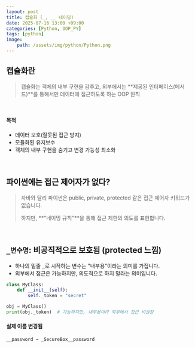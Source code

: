 ```yaml
---
layout: post
title: 캡슐화 (_, __ 네이밍)
date: 2025-07-16 13:00 +09:00
categories: [Python, OOP_PY]
tags: [python]
image:
    path: /assets/img/python/Python.png
---
```


## 캡슐화란

> 캡슐화는 객체의 내부 구현을 감추고, 외부에서는 **제공된 인터페이스(메서드)**를 통해서만 데이터에 접근하도록 하는 OOP 원칙

<br>

#### 목적

- 데이터 보호(잘못된 접근 방지)
- 모듈화된 유지보수
- 객체의 내부 구현을 숨기고 변경 가능성 최소화

<br>

## 파이썬에는 접근 제어자가 없다?

> 자바와 달리 파이썬은 public, private, protected 같은 접근 제어자 키워드가 없습니다. 
> 
> 하지만, **"네이밍 규칙"**을 통해 접근 제한의 의도를 표현합니다.

<br>

## `_변수명`: 비공직적으로 보호됨 (protected 느낌)

- 하나의 밑줄 `_`로 시작하는 변수는 "내부용"이라는 의미를 가집니다.
- 외부에서 접근은 가능하지만, 의도적으로 하지 말라는 의미입니다.

```python
class MyClass:
    def __init__(self):
        self._token = "secret"

obj = MyClass()
print(obj._token)  # 가능하지만, 내부용이라 외부에서 접근 비권장
```

#### 실제 이름 변경됨

```text
__password → _SecureBox__password
```

